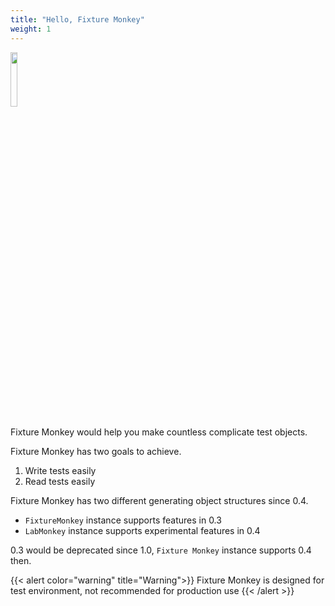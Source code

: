 ```yaml
---
title: "Hello, Fixture Monkey"
weight: 1
---
```


<img src="../../images/fixture-monkey.png" width="15%"/>

Fixture Monkey would help you make countless complicate test objects.

Fixture Monkey has two goals to achieve.
1. Write tests easily
2. Read tests easily

Fixture Monkey has two different generating object structures since 0.4.
* `FixtureMonkey` instance supports features in 0.3
* `LabMonkey` instance supports experimental features in 0.4

0.3 would be deprecated since 1.0, `Fixture Monkey` instance supports 0.4 then.

{{< alert color="warning" title="Warning">}}
Fixture Monkey is designed for test environment, not recommended for production use
{{< /alert >}}
